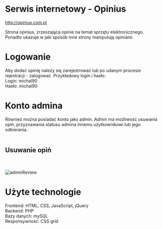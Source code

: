 # Serwis internetowy - Opinius

http://opinius.com.pl

Strona opinius, zrzeszająca opinie na temat sprzętu elektronicznego. Ponadto ukazuje w jaki sposób inne strony manipulują opiniami.

# Logowanie

Aby dodać opinię należy się zarejestrować lub po udanym procesie rejestracji - zalogować.
Przykładowy login i hasło:<br>
Login: michal90 <br>
Hasło: michal90

# Konto admina

Również można posiadać konto jako admin. Admin ma możliwość usuwania opiń, przyznawania statusu admina innemu użytkownikowi lub jego odbierania.
<br><br>
## Usuwanie opiń
<br><br>
![adminReview](https://user-images.githubusercontent.com/47980159/55991350-5c0c0c80-5caa-11e9-8b3f-b76df1ff2cd5.jpg)


# Użyte technologie

Frontend: HTML, CSS, JavaScript, jQuery <br>
Backend: PHP <br>
Bazy danych: mySQL <br>
Responsywność: CSS grid
